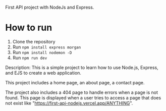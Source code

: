 First API project with NodeJs and Express.
# How to run

1. Clone the repository
2. Run `npm install express morgan`
3. Run `npm install nodemon -D`
4. Run `npm run dev`

Description:
This is a simple project to learn how to use Node.js, Express, and EJS to create a web application.

This project includes a home page, an about page, a contact page.

The project also includes a 404 page to handle errors when a page is not found. This page is displayed when a user tries to access a page that does not exist like "https://first-api-nodejs.vercel.app/ANYTHING".